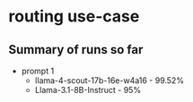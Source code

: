 # routing use-case

## Summary of runs so far

* prompt 1
  * llama-4-scout-17b-16e-w4a16 - 99.52%
  * Llama-3.1-8B-Instruct - 95%

